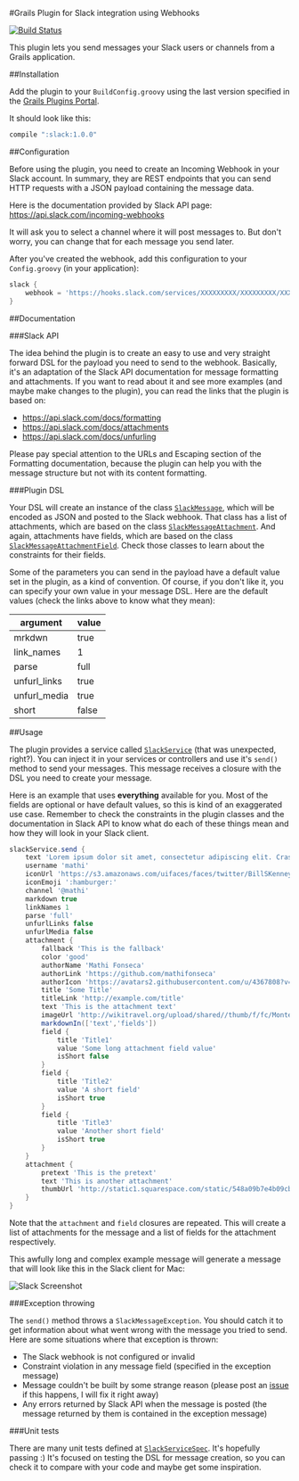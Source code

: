 #Grails Plugin for Slack integration using Webhooks

[![Build Status](https://travis-ci.org/mhashem/grails-slack.svg?branch=master)](https://travis-ci.org/mhashem/grails-slack)

This plugin lets you send messages your Slack users or channels from a Grails application.

##Installation

Add the plugin to your `BuildConfig.groovy` using the last version specified in the [Grails Plugins Portal](http://grails.org/plugin/slack).

It should look like this:

```groovy
compile ":slack:1.0.0"
```

##Configuration

Before using the plugin, you need to create an Incoming Webhook in your Slack account. In summary, they are REST endpoints that you can send HTTP requests with a JSON payload containing the message data.

Here is the documentation provided by Slack API page: https://api.slack.com/incoming-webhooks

It will ask you to select a channel where it will post messages to. But don't worry, you can change that for each message you send later.

After you've created the webhook, add this configuration to your `Config.groovy` (in your application):

```groovy
slack {
    webhook = 'https://hooks.slack.com/services/XXXXXXXXX/XXXXXXXXX/XXXXXXXXXXXXXXXXXXXXXXXX'
}
```

##Documentation

###Slack API

The idea behind the plugin is to create an easy to use and very straight forward DSL for the payload you need to send to the webhook. Basically, it's an adaptation of the Slack API documentation for message formatting and attachments. If you want to read about it and see more examples (and maybe make changes to the plugin), you can read the links that the plugin is based on:

- https://api.slack.com/docs/formatting
- https://api.slack.com/docs/attachments
- https://api.slack.com/docs/unfurling

Please pay special attention to the URLs and Escaping section of the Formatting documentation, because the plugin can help you with the message structure but not with its content formatting.

###Plugin DSL

Your DSL will create an instance of the class [`SlackMessage`](src/groovy/grails/plugin/slack/SlackMessage.groovy), which will be encoded as JSON and posted to the Slack webhook. That class has a list of attachments, which are based on the class [`SlackMessageAttachment`](src/groovy/grails/plugin/slack/SlackMessageAttachment.groovy). And again, attachments have fields, which are based on the class [`SlackMessageAttachmentField`](src/groovy/grails/plugin/slack/SlackMessageAttachmentField.groovy). Check those classes to learn about the constraints for their fields.

Some of the parameters you can send in the payload have a default value set in the plugin, as a kind of convention. Of course, if you don't like it, you can specify your own value in your message DSL. Here are the default values (check the links above to know what they mean):

| argument | value |
|---|---|
| mrkdwn | true |
| link_names | 1 |
| parse | full |
| unfurl_links | true |
| unfurl_media | true |
| short | false |

##Usage

The plugin provides a service called [`SlackService`](grails-app/services/grails/plugin/slack/SlackService.groovy) (that was unexpected, right?). You can inject it in your services or controllers and use it's `send()` method to send your messages. This message receives a closure with the DSL you need to create your message.

Here is an example that uses **everything** available for you. Most of the fields are optional or have default values, so this is kind of an exaggerated use case. Remember to check the constraints in the plugin classes and the documentation in Slack API to know what do each of these things mean and how they will look in your Slack client.

```groovy
slackService.send {
    text 'Lorem ipsum dolor sit amet, consectetur adipiscing elit. Cras sit amet facilisis tortor. Proin dictum nibh urna, ac mattis magna semper sed.'
    username 'mathi'
    iconUrl 'https://s3.amazonaws.com/uifaces/faces/twitter/BillSKenney/128.jpg'
    iconEmoji ':hamburger:'
    channel '@mathi'
    markdown true
    linkNames 1
    parse 'full'
    unfurlLinks false
    unfurlMedia false
    attachment {
        fallback 'This is the fallback'
        color 'good'
        authorName 'Mathi Fonseca'
        authorLink 'https://github.com/mathifonseca'
        authorIcon 'https://avatars2.githubusercontent.com/u/4367808?v=3&s=460'
        title 'Some Title'
        titleLink 'http://example.com/title'
        text 'This is the attachment text'
        imageUrl 'http://wikitravel.org/upload/shared//thumb/f/fc/Montevideo.jpg/300px-Montevideo.jpg'
        markdownIn(['text','fields'])
        field {
            title 'Title1'
            value 'Some long attachment field value'
            isShort false
        }
        field {
            title 'Title2'
            value 'A short field'
            isShort true
        }
        field {
            title 'Title3'
            value 'Another short field'
            isShort true
        }
    }
    attachment {
        pretext 'This is the pretext'
        text 'This is another attachment'
        thumbUrl 'http://static1.squarespace.com/static/548a09b7e4b09cb7481d6e1d/t/5537e336e4b05a14c754b6d2/1429726013683/'
    }
}
```

Note that the `attachment` and `field` closures are repeated. This will create a list of attachments for the message and a list of fields for the attachment respectively.

This awfully long and complex example message will generate a message that will look like this in the Slack client for Mac:

![Slack Screenshot](slack.png)

###Exception throwing

The `send()` method throws a `SlackMessageException`. You should catch it to get information about what went wrong with the message you tried to send. Here are some situations where that exception is thrown:

- The Slack webhook is not configured or invalid
- Constraint violation in any message field (specified in the exception message)
- Message couldn't be built by some strange reason (please post an [issue](https://github.com/mathifonseca/grails-slack/issues) if this happens, I will fix it right away)
- Any errors returned by Slack API when the message is posted (the message returned by them is contained in the exception message)

###Unit tests

There are many unit tests defined at [`SlackServiceSpec`](test/unit/grails/plugin/slack/SlackServiceSpec.groovy). It's hopefully passing :) It's focused on testing the DSL for message creation, so you can check it to compare with your code and maybe get some inspiration.
